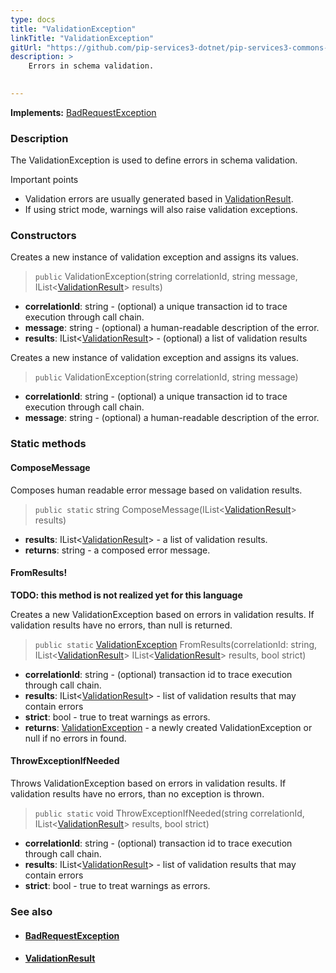 ```yaml
---
type: docs
title: "ValidationException"
linkTitle: "ValidationException"
gitUrl: "https://github.com/pip-services3-dotnet/pip-services3-commons-dotnet"
description: >
    Errors in schema validation.

    
---
```


**Implements:** [BadRequestException](../../errors/bad_request_exception)

### Description

The ValidationException is used to define errors in schema validation.

Important points

- Validation errors are usually generated based in [ValidationResult](../validation_result).
- If using strict mode, warnings will also raise validation exceptions.

### Constructors
Creates a new instance of validation exception and assigns its values.  

> `public` ValidationException(string correlationId, string message, IList<[ValidationResult](../validation_result)> results)

- **correlationId**: string - (optional) a unique transaction id to trace execution through call chain.
- **message**: string - (optional) a human-readable description of the error.
- **results**: IList<[ValidationResult](../validation_result)> - (optional) a list of validation results

Creates a new instance of validation exception and assigns its values.

> `public` ValidationException(string correlationId, string message)

- **correlationId**: string - (optional) a unique transaction id to trace execution through call chain.
- **message**: string - (optional) a human-readable description of the error.


### Static methods

#### ComposeMessage
Composes human readable error message based on validation results.  

> `public static` string ComposeMessage(IList<[ValidationResult](../validation_result)> results)

- **results**: IList<[ValidationResult](../validation_result)> - a list of validation results.
- **returns**: string - a composed error message.


#### FromResults!
**TODO: this method is not realized yet for this language**

Creates a new ValidationException based on errors in validation results.
If validation results have no errors, than null is returned.

> `public static` [ValidationException]() FromResults(correlationId: string, IList<[ValidationResult](../validation_result)> IList<[ValidationResult](../validation_result)> results, bool strict)

- **correlationId**: string - (optional) transaction id to trace execution through call chain.
- **results**: IList<[ValidationResult](../validation_result)> -  list of validation results that may contain errors
- **strict**: bool - true to treat warnings as errors.
- **returns**: [ValidationException]() - a newly created ValidationException or null if no errors in found.

#### ThrowExceptionIfNeeded
Throws ValidationException based on errors in validation results.
If validation results have no errors, than no exception is thrown.

> `public static` void ThrowExceptionIfNeeded(string correlationId, IList<[ValidationResult](../validation_result)> results, bool strict)

- **correlationId**: string - (optional) transaction id to trace execution through call chain.
- **results**: IList<[ValidationResult](../validation_result)> - list of validation results that may contain errors
- **strict**: bool - true to treat warnings as errors.



### See also
- #### [BadRequestException](../../errors/bad_request_exception)
- #### [ValidationResult](../validation_result)
